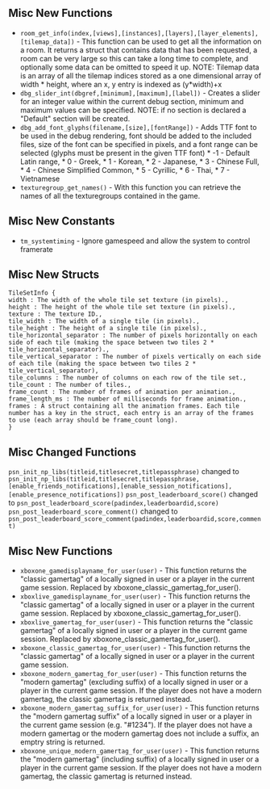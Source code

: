 ## Misc New Functions

- `room_get_info(index,[views],[instances],[layers],[layer_elements],[tilemap_data])` - This function can be used to get all the information on a room. It returns a struct that contains data that has been requested, a room can be very large so this can take a long time to complete, and optionally some data can be omitted to speed it up. NOTE: Tilemap data is an array of all the tilemap indices stored as a one dimensional array of width * height, where an x, y entry is indexed as (y*width)+x
- `dbg_slider_int(dbgref,[minimum],[maximum],[label])` - Creates a slider for an integer value within the current debug section, minimum and maximum values can be specified. NOTE: if no section is declared a "Default" section will be created.
- `dbg_add_font_glyphs(filename,[size],[fontRange])` - Adds TTF font to be used in the debug rendering, font should be added to the included files, size of the font can be specified in pixels, and a font range can be selected (glyphs must be present in the given TTF font) * -1 - Default Latin range, * 0 - Greek, * 1 - Korean, * 2 - Japanese, * 3 - Chinese Full, * 4 - Chinese Simplified Common, * 5 - Cyrillic, * 6 - Thai, * 7 - Vietnamese
- `texturegroup_get_names()` - With this function you can retrieve the names of all the texturegroups contained in the game.

## Misc New Constants

- `tm_systemtiming` - Ignore gamespeed and allow the system to control framerate

## Misc New Structs

```
TileSetInfo {
width : The width of the whole tile set texture (in pixels).,
height : The height of the whole tile set texture (in pixels).,
texture : The texture ID.,
tile_width : The width of a single tile (in pixels).,
tile_height : The height of a single tile (in pixels).,
tile_horizontal_separator : The number of pixels horizontally on each side of each tile (making the space between two tiles 2 * tile_horizontal_separator).,
tile_vertical_separator : The number of pixels vertically on each side of each tile (making the space between two tiles 2 * tile_vertical_separator),
tile_columns : The number of columns on each row of the tile set.,
tile_count : The number of tiles.,
frame_count : The number of frames of animation per animation.,
frame_length_ms : The number of milliseconds for frame animation.,
frames : A struct containing all the animation frames. Each tile number has a key in the struct, each entry is an array of the frames to use (each array should be frame_count long).
}
```

## Misc Changed Functions

`psn_init_np_libs(titleid,titlesecret,titlepassphrase)` changed to `psn_init_np_libs(titleid,titlesecret,titlepassphrase,[enable_friends_notifications],[enable_session_notifications],[enable_presence_notifications])`
`psn_post_leaderboard_score()` changed to `psn_post_leaderboard_score(padindex,leaderboardid,score)`
`psn_post_leaderboard_score_comment()` changed to `psn_post_leaderboard_score_comment(padindex,leaderboardid,score,comment)`

## Misc New Functions

- `xboxone_gamedisplayname_for_user(user)` - This function returns the "classic gamertag" of a locally signed in user or a player in the current game session. Replaced by xboxone_classic_gamertag_for_user().
- `xboxlive_gamedisplayname_for_user(user)` - This function returns the "classic gamertag" of a locally signed in user or a player in the current game session. Replaced by xboxone_classic_gamertag_for_user().
- `xboxlive_gamertag_for_user(user)` - This function returns the "classic gamertag" of a locally signed in user or a player in the current game session. Replaced by xboxone_classic_gamertag_for_user().
- `xboxone_classic_gamertag_for_user(user)` - This function returns the "classic gamertag" of a locally signed in user or a player in the current game session.
- `xboxone_modern_gamertag_for_user(user)` - This function returns the "modern gamertag" (excluding suffix) of a locally signed in user or a player in the current game session. If the player does not have a modern gamertag, the classic gamertag is returned instead.
- `xboxone_modern_gamertag_suffix_for_user(user)` - This function returns the "modern gamertag suffix" of a locally signed in user or a player in the current game session (e.g. "#1234"). If the player does not have a modern gamertag or the modern gamertag does not include a suffix, an emptry string is returned.
- `xboxone_unique_modern_gamertag_for_user(user)` - This function returns the "modern gamertag" (including suffix) of a locally signed in user or a player in the current game session. If the player does not have a modern gamertag, the classic gamertag is returned instead.

